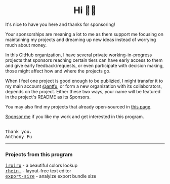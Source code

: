 <h1 align='center'>Hi 👋🏼</h1>

It's nice to have you here and thanks for sponsoring!

Your sponsorships are meaning a lot to me as them support me focusing on maintaining my projects and dreaming up new ideas instead of worrying much about money.

In this GitHub organization, I have several private working-in-progress projects that sponsors reaching certain tiers can have early access to them and give early feedback/requests, or even participate with decision making, those might affect how and where the projects go.

When I feel one project is good enough to be publizied, I might transfer it to my main account [@antfu](https://github.com/antfu), or form a new organization with its collaborators, depends on the project. Either these two ways, your name will be featured in the project's README as its Sponsors.

You may also find my projects that already open-sourced in [this page](https://antfu.me/projects).

[Sponsor me](https://github.com/sponsors/antfu) if you like my work and get interested in this program.

<br>
<samp>Thank you.</samp><br>
<samp>Anthony Fu</samp>

<hr>

### Projects from this program
  
<a href='https://github.com/antfu/iroiro'><samp>iroiro</samp></a> - a beautiful colors lookup<br>
<a href='https://github.com/antfu/rhein.'><samp>rhein.</samp></a> - layout-free text editor<br>
<a href='https://github.com/antfu/export-size'><samp>export-size</samp></a> - analyize export bundle size<br>
